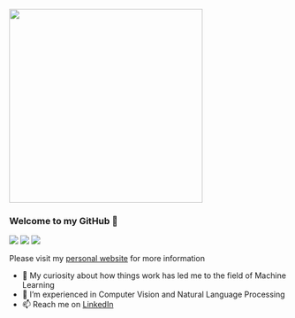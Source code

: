 
<p>
    <img
        align="center"
        src="https://github-readme-stats.vercel.app/api/top-langs/?username=vantuan5644&langs_count=100&theme=blueberry&layout=compact&show_icons=true"
        width="350"
    />
</p>


<!-- <p href="#">
<img align="center" src="https://github-readme-stats.vercel.app/api?username=vantuan5644&count_private=true&show_icons=true&hide_border=true&icon_color=586069&title_color=a0a9af">
</p>
 -->
### Welcome to my GitHub 👋

![](https://img.shields.io/badge/-Python-3626e3?style=flat-square&logo=Python&logoColor=fff)
![](https://img.shields.io/badge/-PyTorch-e34f26?style=flat-square&logo=PyTorch&logoColor=fff)
![](https://img.shields.io/badge/-TensorFlow-e39b26?style=flat-square&logo=TensorFlow&logoColor=fff)


Please visit my [personal website](https://vantuan5644.github.io/) for more information

- 🔭 My curiosity about how things work has led me to the field of Machine Learning
- 🌱 I’m experienced in Computer Vision and Natural Language Processing 
- 📫 Reach me on [LinkedIn](https://www.linkedin.com/in/vantuan5644/)
